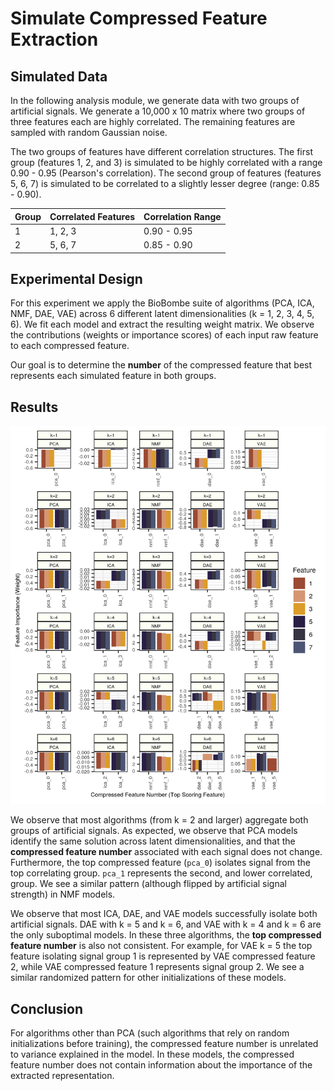 # Simulate Compressed Feature Extraction

## Simulated Data

In the following analysis module, we generate data with two groups of artificial signals.
We generate a 10,000 x 10 matrix where two groups of three features each are highly correlated.
The remaining features are sampled with random Gaussian noise.

The two groups of features have different correlation structures.
The first group (features 1, 2, and 3) is simulated to be highly correlated with a range 0.90 - 0.95 (Pearson's correlation).
The second group of features (features 5, 6, 7) is simulated to be correlated to a slightly lesser degree (range: 0.85 - 0.90).

| Group | Correlated Features | Correlation Range |
| :---- | :------------------ | :---------------- |
| 1 | 1, 2, 3 | 0.90 - 0.95 |
| 2 | 5, 6, 7 | 0.85 - 0.90 |

## Experimental Design

For this experiment we apply the BioBombe suite of algorithms (PCA, ICA, NMF, DAE, VAE) across 6 different latent dimensionalities (k = 1, 2, 3, 4, 5, 6).
We fit each model and extract the resulting weight matrix.
We observe the contributions (weights or importance scores) of each input raw feature to each compressed feature.

Our goal is to determine the **number** of the compressed feature that best represents each simulated feature in both groups.

## Results

![summary](figures/simulated_feature_number.png)

We observe that most algorithms (from k = 2 and larger) aggregate both groups of artificial signals.
As expected, we observe that PCA models identify the same solution across latent dimensionalities, and that the **compressed feature number** associated with each signal does not change.
Furthermore, the top compressed feature (`pca_0`) isolates signal from the top correlating group.
`pca_1` represents the second, and lower correlated, group.
We see a similar pattern (although flipped by artificial signal strength) in NMF models.

We observe that most ICA, DAE, and VAE models successfully isolate both artificial signals.
DAE with k = 5 and k = 6, and VAE with k = 4 and k = 6 are the only suboptimal models.
In these three algorithms, the **top compressed feature number** is also not consistent.
For example, for VAE k = 5 the top feature isolating signal group 1 is represented by VAE compressed feature 2, while VAE compressed feature 1 represents signal group 2.
We see a similar randomized pattern for other initializations of these models.

## Conclusion

For algorithms other than PCA (such algorithms that rely on random initializations before training), the compressed feature number is unrelated to variance explained in the model.
In these models, the compressed feature number does not contain information about the importance of the extracted representation.
